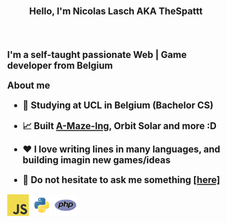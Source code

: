 <h2 align="center">Hello, I'm Nicolas Lasch AKA TheSpattt<h2>

<br>

I'm a self-taught passionate Web | Game developer from Belgium

**About me**

- 💼 Studying at UCL in Belgium (Bachelor CS)

- 📈 Built <a href="https://thespattt.itch.io/amazing">A-Maze-Ing<a>, Orbit Solar and more :D

- ❤️ I love writing lines in many languages, and building imagin new games/ideas

- 💬 Do not hesitate to ask me something <a href="https://github.com/SuperSpatule">[here]</a>

<code><img height="50" alt="javascript" src="https://raw.githubusercontent.com/github/explore/80688e429a7d4ef2fca1e82350fe8e3517d3494d/topics/javascript/javascript.png"></code>
<code><img height="50" alt="python" src="https://raw.githubusercontent.com/github/explore/80688e429a7d4ef2fca1e82350fe8e3517d3494d/topics/python/python.png"></code>
<code><img height="50" alt="PHP" src="https://raw.githubusercontent.com/github/explore/80688e429a7d4ef2fca1e82350fe8e3517d3494d/topics/php/php.png"></code>
<br>
